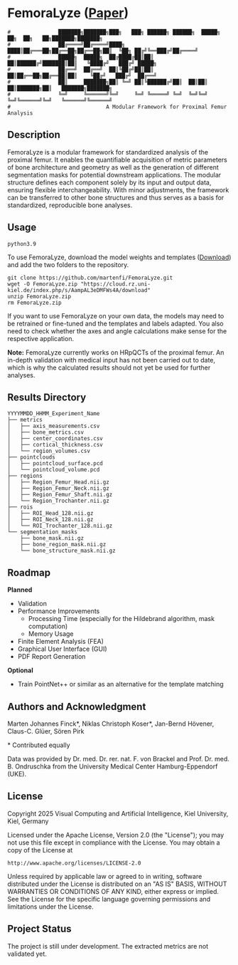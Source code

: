 # FemoraLyze ([Paper](https://openreview.net/pdf?id=dgusajTAqF))
````
#               ███████╗███████╗███╗   ███╗ ██████╗ ██████╗  █████╗ ██╗  ██╗   ██╗███████╗███████╗
#               ██╔════╝██╔════╝████╗ ████║██╔═══██╗██╔══██╗██╔══██╗██║  ╚██╗ ██╔╝╚══███╔╝██╔════╝
#               █████╗  █████╗  ██╔████╔██║██║   ██║██████╔╝███████║██║   ╚████╔╝   ███╔╝ █████╗  
#               ██╔══╝  ██╔══╝  ██║╚██╔╝██║██║   ██║██╔══██╗██╔══██║██║    ╚██╔╝   ███╔╝  ██╔══╝  
#               ██║     ███████╗██║ ╚═╝ ██║╚██████╔╝██║  ██║██║  ██║███████╗██║   ███████╗███████╗
#               ╚═╝     ╚══════╝╚═╝     ╚═╝ ╚═════╝ ╚═╝  ╚═╝╚═╝  ╚═╝╚══════╝╚═╝   ╚══════╝╚══════╝
#                              A Modular Framework for Proximal Femur Analysis
````

## Description
FemoraLyze is a modular framework for standardized analysis of the proximal femur. It enables the quantifiable acquisition of metric parameters of bone architecture and geometry as well as the generation of different segmentation masks for potential downstream applications. The modular structure defines each component solely by its input and output data, ensuring flexible interchangeability. With minor adjustments, the framework can be transferred to other bone structures and thus serves as a basis for standardized, reproducible bone analyses.

## Usage
`python3.9`

To use FemoraLyze, download the model weights and templates ([Download](https://cloud.rz.uni-kiel.de/index.php/s/AampAL3eDMFWs4A)) and add the two folders to the repository. 

```
git clone https://github.com/martenfi/FemoraLyze.git
wget -O FemoraLyze.zip "https://cloud.rz.uni-kiel.de/index.php/s/AampAL3eDMFWs4A/download"
unzip FemoraLyze.zip
rm FemoraLyze.zip
```

If you want to use FemoraLyze on your own data, the models may need to be retrained or fine-tuned and the templates and labels adapted. You also need to check whether the axes and angle calculations make sense for the respective application. 

**Note:** FemoraLyze currently works on HRpQCTs of the proximal femur. An in-depth validation with medical input has not been carried out to date, which is why the calculated results should not yet be used for further analyses.


## Results Directory
````
YYYYMMDD_HHMM_Experiment_Name
├── metrics                   
│   ├── axis_measurements.csv  
│   ├── bone_metrics.csv         
│   ├── center_coordinates.csv     
│   ├── cortical_thickness.csv        
│   └── region_volumes.csv
├── pointclouds   
│   ├── pointcloud_surface.pcd           
│   └── pointcloud_volume.pcd
├── regions                   
│   ├── Region_Femur_Head.nii.gz  
│   ├── Region_Femur_Neck.nii.gz         
│   ├── Region_Femur_Shaft.nii.gz          
│   └── Region_Trochanter.nii.gz
├── rois  
│   ├── ROI_Head_128.nii.gz         
│   ├── ROI_Neck_128.nii.gz          
│   └── ROI_Trochanter_128.nii.gz   
└── segmentation_masks  
    ├── bone_mask.nii.gz           
    ├── bone_region_mask.nii.gz           
    └── bone_structure_mask.nii.gz       
````

## Roadmap
**Planned**
- Validation
- Performance Improvements 
    - Processing Time (especially for the Hildebrand algorithm, mask computation)
    - Memory Usage
- Finite Element Analysis (FEA)
- Graphical User Interface (GUI)
- PDF Report Generation

**Optional**
- Train PointNet++ or similar as an alternative for the template matching


## Authors and Acknowledgment
Marten Johannes Finck*, Niklas Christoph Koser*, Jan-Bernd Hövener, Claus-C. Glüer, Sören Pirk

\* Contributed equally

Data was provided by Dr. med. Dr. rer. nat. F. von Brackel and Prof. Dr. med. B. Ondruschka from the University Medical Center Hamburg-Eppendorf (UKE).


## License
Copyright 2025 Visual Computing and Artificial Intelligence, Kiel University, Kiel, Germany

Licensed under the Apache License, Version 2.0 (the "License");
you may not use this file except in compliance with the License.
You may obtain a copy of the License at

    http://www.apache.org/licenses/LICENSE-2.0

Unless required by applicable law or agreed to in writing, software
distributed under the License is distributed on an "AS IS" BASIS,
WITHOUT WARRANTIES OR CONDITIONS OF ANY KIND, either express or implied.
See the License for the specific language governing permissions and
limitations under the License.


## Project Status
The project is still under development. The extracted metrics are not validated yet.
